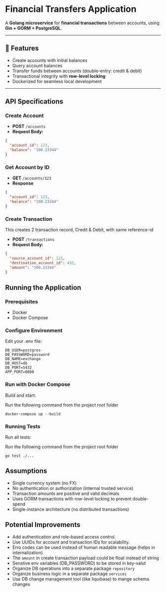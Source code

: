 # Financial Transfers Application

A **Golang microservice** for **financial transactions** between accounts, using **Gin + GORM + PostgreSQL**.

---

## 📜 Features

- Create accounts with initial balances  
- Query account balances  
- Transfer funds between accounts (double-entry: credit & debit)  
- Transactional integrity with **row-level locking**  
- Dockerized for seamless local development

---

## API Specifications

### Create Account

- **POST** `/accounts`
- **Request Body:**
```json
{
  "account_id": 123,
  "balance": "100.23344"
}
```

### Get Account by ID

- **GET** `/accounts/123`
- **Response**
```json
{
  "account_id": 123,
  "balance": "100.23344"
}
```

### Create Transaction

This creates 2 transaction record, Credit & Debit, with same reference-id

- **POST** `/transactions`
- **Request Body:**
```json
{
  "source_account_id": 123,
  "destination_account_id": 432,
  "amount": "100.23344"
}
```

## Running the Application

### Prerequisites
- Docker
- Docker Compose

### Configure Environment
Edit your .env file:

```
DB_USER=postgres
DB_PASSWORD=password
DB_NAME=exchange
DB_HOST=db
DB_PORT=5432
APP_PORT=8080
```

### Run with Docker Compose
Build and start:

Run the following command from the project root folder
```
docker-compose up --build
```

### Running Tests

Run all tests:

Run the following command from the project root folder
```
go test ./...
```

## Assumptions

- Single currency system (no FX)
- No authentication or authorization (internal trusted service)
- Transaction amounts are positive and valid decimals
- Uses GORM transactions with row-level locking to prevent double-spend
- Single-instance architecture (no distributed transactions)

## Potential Improvements

- Add authentication and role-based access control.
- Use UUIDs for account and transaction IDs for scalability.
- Erro codes can be used instead of human readable message (helps in internalization)
- The `amount` in create transaction payload could be float instead of string
- Senstive env variables (DB_PASSWORD) to be stored in key-valut
- Organize DB operations into a separate package `repository`
- Organize business logic in a separate package `services`
- Use DB change management tool (like liquibase) to mange schema changes
